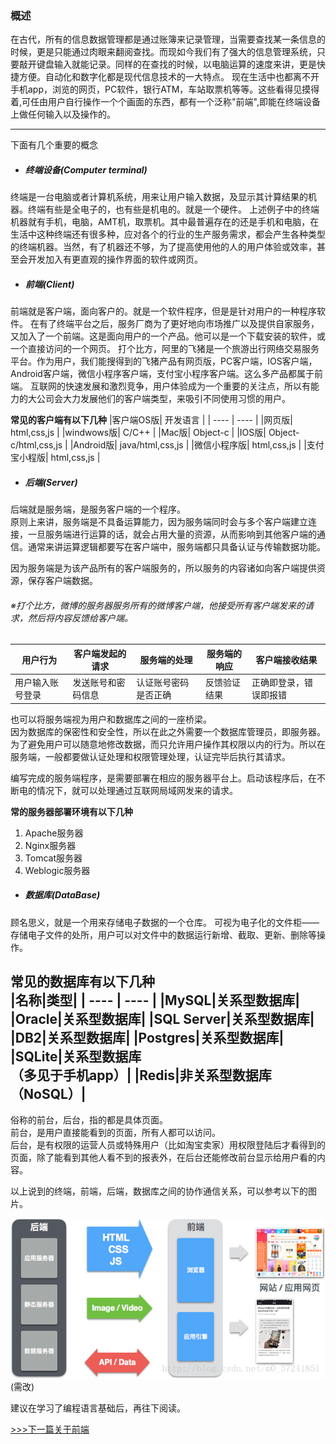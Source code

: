 ### 概述
 在古代，所有的信息数据管理都是通过账簿来记录管理，当需要查找某一条信息的时候，更是只能通过肉眼来翻阅查找。而现如今我们有了强大的信息管理系统，只要敲开键盘输入就能记录。同样的在查找的时候，以电脑运算的速度来讲，更是快捷方便。自动化和数字化都是现代信息技术的一大特点。
现在生活中也都离不开手机app，浏览的网页，PC软件，银行ATM，车站取票机等等。这些看得见摸得着,可任由用户自行操作一个个画面的东西，都有一个泛称"前端",即能在终端设备上做任何输入以及操作的。

----
下面有几个重要的概念

- ##### 终端设备(Computer terminal)
终端是一台电脑或者计算机系统，用来让用户输入数据，及显示其计算结果的机器。终端有些是全电子的，也有些是机电的。就是一个硬件。
上述例子中的终端机器就有手机，电脑，AMT机，取票机。其中最普遍存在的还是手机和电脑，在生活中这种终端还有很多种，应对各个的行业的生产服务需求，都会产生各种类型的终端机器。当然，有了机器还不够，为了提高使用他的人的用户体验或效率，甚至会开发加入有更直观的操作界面的软件或网页。
- ##### 前端(Client)
前端就是客户端，面向客户的。就是一个软件程序，但是是针对用户的一种程序软件。
在有了终端平台之后，服务厂商为了更好地向市场推广以及提供自家服务，又加入了一个前端。这是面向用户的一个产品。他可以是一个下载安装的软件，或一个直接访问的一个网页。
打个比方，阿里的飞猪是一个旅游出行网络交易服务平台。作为用户，我们能搜得到的飞猪产品有网页版，PC客户端，IOS客户端，Android客户端，微信小程序客户端，支付宝小程序客户端。这么多产品都属于前端。
互联网的快速发展和激烈竞争，用户体验成为一个重要的关注点，所以有能力的大公司会大力发展他们的客户端类型，来吸引不同使用习惯的用户。

 **常见的客户端有以下几种**
|客户端OS版|  开发语言  |
| ---- | ---- |
|网页版|  html,css,js  |
|windwows版|  C/C++  |
|Mac版|  Object-c  |
|IOS版|  Object-c/html,css,js  |
|Android版|  java/html,css,js  |
|微信小程序版|  html,css,js  |
|支付宝小程版|  html,css,js  |
- ##### 后端(Server)
后端就是服务端，是服务客户端的一个程序。  
原则上来讲，服务端是不具备运算能力，因为服务端同时会与多个客户端建立连接，一旦服务端进行运算的话，就会占用大量的资源，从而影响到其他客户端的通信。通常来讲运算逻辑都要写在客户端中，服务端都只具备认证与传输数据功能。  

 因为服务端是为该产品所有的客户端服务的，所以服务的内容诸如向客户端提供资源，保存客户端数据。
###### ※打个比方，微博的服务器服务所有的微博客户端，他接受所有客户端发来的请求，然后将内容反馈给客户端。
|用户行为|客户端发起的请求|服务端的处理|服务端的响应|客户端接收结果|
| ---- | ---- | ---- |---- |---- |
|用户输入账号登录|发送账号和密码信息|认证账号密码是否正确|反馈验证结果|正确即登录，错误即报错|  

 也可以将服务端视为用户和数据库之间的一座桥梁。  
因为数据库的保密性和安全性，所以在此之外需要一个数据库管理员，即服务器。  
为了避免用户可以随意地修改数据，而只允许用户操作其权限以内的行为。所以在服务端，一般都要做认证处理和权限管理处理，认证完毕后执行其请求。

 编写完成的服务端程序，是需要部署在相应的服务器平台上。启动该程序后，在不断电的情况下，就可以处理通过互联网局域网发来的请求。

 **常的服务器部署环境有以下几种**  
 1. Apache服务器
 1. Nginx服务器
 1. Tomcat服务器
 1. Weblogic服务器

- ##### 数据库(DataBase)
顾名思义，就是一个用来存储电子数据的一个仓库。
可视为电子化的文件柜——存储电子文件的处所，用户可以对文件中的数据运行新增、截取、更新、删除等操作。

 **常见的数据库有以下几种**  
|名称|类型|
| ---- | ---- |
|MySQL|关系型数据库|
|Oracle|关系型数据库|
|SQL Server|关系型数据库|
|DB2|关系型数据库|
|Postgres|关系型数据库|
|SQLite|关系型数据库<br>（多见于手机app）|
|Redis|非关系型数据库<br>（NoSQL）|
---
俗称的前台，后台，指的都是具体页面。  
前台，是用户直接能看到的页面，所有人都可以访问。  
后台，是有权限的运营人员或特殊用户（比如淘宝卖家）用权限登陆后才看得到的页面，除了能看到其他人看不到的报表外，在后台还能修改前台显示给用户看的内容。

以上说到的终端，前端，后端，数据库之间的协作通信关系，可以参考以下的图片。

![-](../img/20170731222050372.png)(需改)


建议在学习了编程语言基础后，再往下阅读。

[>>>下一篇关于前端](./lib/关于前端.md)
